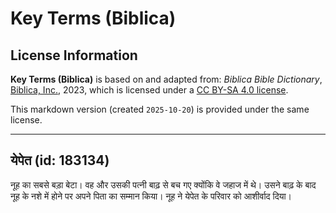 # Key Terms (Biblica)

## License Information

**Key Terms (Biblica)** is based on and adapted from: _Biblica Bible Dictionary_, [Biblica, Inc.](https://www.biblica.com/), 2023, which is licensed under a [CC BY-SA 4.0 license](https://creativecommons.org/licenses/by-sa/4.0/legalcode.en).

This markdown version (created `2025-10-20`) is provided under the same license.



--------------------------------

## येपेत (id: 183134)

नूह का सबसे बड़ा बेटा। वह और उसकी पत्नी बाढ़ से बच गए क्योंकि वे जहाज में थे। उसने बाढ़ के बाद नूह के नशे में होने पर अपने पिता का सम्मान किया। नूह ने येपेत के परिवार को आशीर्वाद दिया।


